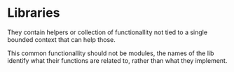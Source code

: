 # Libraries

They contain helpers or collection of functionallity not tied to a single
bounded context that can help those.

This common functionallity should not be modules, the names of the lib identify
what their functions are related to, rather than what they implement.